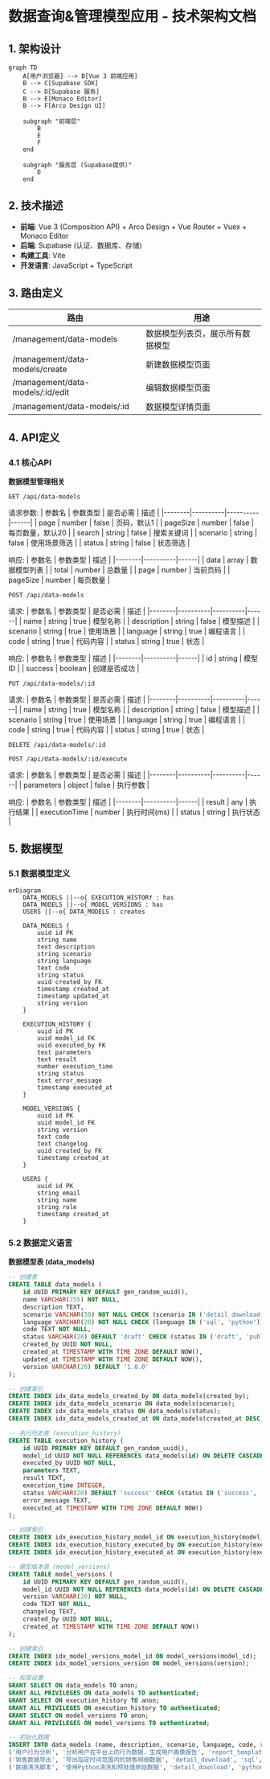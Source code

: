 # 数据查询&管理模型应用 - 技术架构文档

## 1. 架构设计

```mermaid
graph TD
    A[用户浏览器] --> B[Vue 3 前端应用]
    B --> C[Supabase SDK]
    C --> D[Supabase 服务]
    B --> E[Monaco Editor]
    B --> F[Arco Design UI]

    subgraph "前端层"
        B
        E
        F
    end

    subgraph "服务层 (Supabase提供)"
        D
    end
```

## 2. 技术描述

- **前端**: Vue 3 (Composition API) + Arco Design + Vue Router + Vuex + Monaco Editor
- **后端**: Supabase (认证、数据库、存储)
- **构建工具**: Vite
- **开发语言**: JavaScript + TypeScript

## 3. 路由定义

| 路由 | 用途 |
|------|------|
| /management/data-models | 数据模型列表页，展示所有数据模型 |
| /management/data-models/create | 新建数据模型页面 |
| /management/data-models/:id/edit | 编辑数据模型页面 |
| /management/data-models/:id | 数据模型详情页面 |

## 4. API定义

### 4.1 核心API

**数据模型管理相关**

```
GET /api/data-models
```

请求参数:
| 参数名 | 参数类型 | 是否必需 | 描述 |
|--------|----------|----------|------|
| page | number | false | 页码，默认1 |
| pageSize | number | false | 每页数量，默认20 |
| search | string | false | 搜索关键词 |
| scenario | string | false | 使用场景筛选 |
| status | string | false | 状态筛选 |

响应:
| 参数名 | 参数类型 | 描述 |
|--------|----------|------|
| data | array | 数据模型列表 |
| total | number | 总数量 |
| page | number | 当前页码 |
| pageSize | number | 每页数量 |

```
POST /api/data-models
```

请求:
| 参数名 | 参数类型 | 是否必需 | 描述 |
|--------|----------|----------|------|
| name | string | true | 模型名称 |
| description | string | false | 模型描述 |
| scenario | string | true | 使用场景 |
| language | string | true | 编程语言 |
| code | string | true | 代码内容 |
| status | string | true | 状态 |

响应:
| 参数名 | 参数类型 | 描述 |
|--------|----------|------|
| id | string | 模型ID |
| success | boolean | 创建是否成功 |

```
PUT /api/data-models/:id
```

请求:
| 参数名 | 参数类型 | 是否必需 | 描述 |
|--------|----------|----------|------|
| name | string | true | 模型名称 |
| description | string | false | 模型描述 |
| scenario | string | true | 使用场景 |
| language | string | true | 编程语言 |
| code | string | true | 代码内容 |
| status | string | true | 状态 |

```
DELETE /api/data-models/:id
```

```
POST /api/data-models/:id/execute
```

请求:
| 参数名 | 参数类型 | 是否必需 | 描述 |
|--------|----------|----------|------|
| parameters | object | false | 执行参数 |

响应:
| 参数名 | 参数类型 | 描述 |
|--------|----------|------|
| result | any | 执行结果 |
| executionTime | number | 执行时间(ms) |
| status | string | 执行状态 |

## 5. 数据模型

### 5.1 数据模型定义

```mermaid
erDiagram
    DATA_MODELS ||--o{ EXECUTION_HISTORY : has
    DATA_MODELS ||--o{ MODEL_VERSIONS : has
    USERS ||--o{ DATA_MODELS : creates

    DATA_MODELS {
        uuid id PK
        string name
        text description
        string scenario
        string language
        text code
        string status
        uuid created_by FK
        timestamp created_at
        timestamp updated_at
        string version
    }
    
    EXECUTION_HISTORY {
        uuid id PK
        uuid model_id FK
        uuid executed_by FK
        text parameters
        text result
        number execution_time
        string status
        text error_message
        timestamp executed_at
    }
    
    MODEL_VERSIONS {
        uuid id PK
        uuid model_id FK
        string version
        text code
        text changelog
        uuid created_by FK
        timestamp created_at
    }
    
    USERS {
        uuid id PK
        string email
        string name
        string role
        timestamp created_at
    }
```

### 5.2 数据定义语言

**数据模型表 (data_models)**
```sql
-- 创建表
CREATE TABLE data_models (
    id UUID PRIMARY KEY DEFAULT gen_random_uuid(),
    name VARCHAR(255) NOT NULL,
    description TEXT,
    scenario VARCHAR(50) NOT NULL CHECK (scenario IN ('detail_download', 'report_template')),
    language VARCHAR(20) NOT NULL CHECK (language IN ('sql', 'python')),
    code TEXT NOT NULL,
    status VARCHAR(20) DEFAULT 'draft' CHECK (status IN ('draft', 'published', 'archived')),
    created_by UUID NOT NULL,
    created_at TIMESTAMP WITH TIME ZONE DEFAULT NOW(),
    updated_at TIMESTAMP WITH TIME ZONE DEFAULT NOW(),
    version VARCHAR(20) DEFAULT '1.0.0'
);

-- 创建索引
CREATE INDEX idx_data_models_created_by ON data_models(created_by);
CREATE INDEX idx_data_models_scenario ON data_models(scenario);
CREATE INDEX idx_data_models_status ON data_models(status);
CREATE INDEX idx_data_models_created_at ON data_models(created_at DESC);

-- 执行历史表 (execution_history)
CREATE TABLE execution_history (
    id UUID PRIMARY KEY DEFAULT gen_random_uuid(),
    model_id UUID NOT NULL REFERENCES data_models(id) ON DELETE CASCADE,
    executed_by UUID NOT NULL,
    parameters TEXT,
    result TEXT,
    execution_time INTEGER,
    status VARCHAR(20) DEFAULT 'success' CHECK (status IN ('success', 'error', 'timeout')),
    error_message TEXT,
    executed_at TIMESTAMP WITH TIME ZONE DEFAULT NOW()
);

-- 创建索引
CREATE INDEX idx_execution_history_model_id ON execution_history(model_id);
CREATE INDEX idx_execution_history_executed_by ON execution_history(executed_by);
CREATE INDEX idx_execution_history_executed_at ON execution_history(executed_at DESC);

-- 模型版本表 (model_versions)
CREATE TABLE model_versions (
    id UUID PRIMARY KEY DEFAULT gen_random_uuid(),
    model_id UUID NOT NULL REFERENCES data_models(id) ON DELETE CASCADE,
    version VARCHAR(20) NOT NULL,
    code TEXT NOT NULL,
    changelog TEXT,
    created_by UUID NOT NULL,
    created_at TIMESTAMP WITH TIME ZONE DEFAULT NOW()
);

-- 创建索引
CREATE INDEX idx_model_versions_model_id ON model_versions(model_id);
CREATE INDEX idx_model_versions_version ON model_versions(version);

-- 权限设置
GRANT SELECT ON data_models TO anon;
GRANT ALL PRIVILEGES ON data_models TO authenticated;
GRANT SELECT ON execution_history TO anon;
GRANT ALL PRIVILEGES ON execution_history TO authenticated;
GRANT SELECT ON model_versions TO anon;
GRANT ALL PRIVILEGES ON model_versions TO authenticated;

-- 初始化数据
INSERT INTO data_models (name, description, scenario, language, code, status, created_by) VALUES
('用户行为分析', '分析用户在平台上的行为数据，生成用户画像报告', 'report_template', 'sql', 'SELECT user_id, COUNT(*) as action_count FROM user_actions GROUP BY user_id', 'published', '00000000-0000-0000-0000-000000000001'),
('销售数据导出', '导出指定时间范围内的销售明细数据', 'detail_download', 'sql', 'SELECT * FROM sales WHERE created_at BETWEEN $start_date AND $end_date', 'published', '00000000-0000-0000-0000-000000000001'),
('数据清洗脚本', '使用Python清洗和预处理原始数据', 'detail_download', 'python', 'import pandas as pd\ndf = pd.read_csv("data.csv")\ndf_cleaned = df.dropna()\nprint(df_cleaned.head())', 'draft', '00000000-0000-0000-0000-000000000001');
```